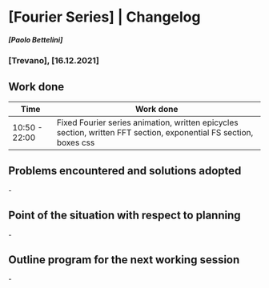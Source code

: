 # [Fourier Series] | Changelog
##### [Paolo Bettelini]
### [Trevano], [16.12.2021]

## Work done

|     Time      |            Work done                     |
|---------------|------------------------------------------|
| 10:50 - 22:00 | Fixed Fourier series animation, written epicycles section, written FFT section, exponential FS section, boxes css |

## Problems encountered and solutions adopted

\-

## Point of the situation with respect to planning

\-

## Outline program for the next working session

\-